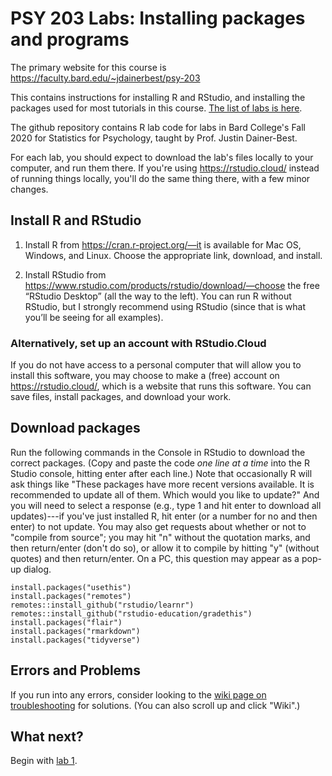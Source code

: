 # PSY 203 Labs: Installing packages and programs

The primary website for this course is <https://faculty.bard.edu/~jdainerbest/psy-203>

This contains instructions for installing R and RStudio, and installing the packages used for most tutorials in this course. [The list of labs is here](../../.).

The github repository contains R lab code for labs in Bard College's Fall 2020 for Statistics for Psychology, taught by Prof. Justin Dainer-Best. 

For each lab, you should expect to download the lab's files locally to your computer, and run them there. If you're using https://rstudio.cloud/ instead of running things locally, you'll do the same thing there, with a few minor changes.

## Install R and RStudio

1. Install R from https://cran.r-project.org/—it is available for Mac OS, Windows, and Linux. Choose the appropriate link, download, and install.

2. Install RStudio from https://www.rstudio.com/products/rstudio/download/—choose the free “RStudio Desktop” (all the way to the left). You can run R without RStudio, but I strongly recommend using RStudio (since that is what you’ll be seeing for all examples).

### Alternatively, set up an account with RStudio.Cloud

If you do not have access to a personal computer that will allow you to install this software, you may choose to make a (free) account on https://rstudio.cloud/, which is a website that runs this software. You can save files, install packages, and download your work.

## Download packages

Run the following commands in the Console in RStudio to download the correct packages. (Copy and paste the code _one line at a time_ into the R Studio console, hitting enter after each line.) Note that occasionally R will ask things like "These packages have more recent versions available. It is recommended to update all of them. Which would you like to update?" And you will need to select a response (e.g., type 1 and hit enter to download all updates)---if you've just installed R, hit enter (or a number for no and then enter) to not update. You may also get requests about whether or not to "compile from source"; you may hit "n" without the quotation marks, and then return/enter (don't do so), or allow it to compile by hitting "y" (without quotes) and then return/enter. On a PC, this question may appear as a pop-up dialog.

```
install.packages("usethis")
install.packages("remotes")
remotes::install_github("rstudio/learnr")
remotes::install_github("rstudio-education/gradethis")
install.packages("flair")
install.packages("rmarkdown")
install.packages("tidyverse")
```

## Errors and Problems

If you run into any errors, consider looking to the [wiki page on troubleshooting](../../wiki/Installation-Errors-and-Problems) for solutions. (You can also scroll up and click "Wiki".)

## What next? 

Begin with [lab 1](01-lab-instructions.md).